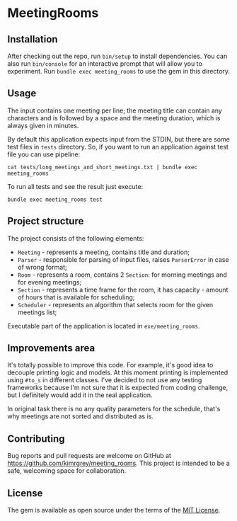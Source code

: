 # MeetingRooms

## Installation

After checking out the repo, run `bin/setup` to install dependencies. You can also run `bin/console` for an interactive prompt that will allow you to experiment. Run `bundle exec meeting_rooms` to use the gem in this directory.


## Usage

The input contains one meeting per line; the meeting title can contain any characters and is followed by a space and the meeting duration, which is always given in minutes.

By default this application expects input from the STDIN, but there are some test files in `tests` directory. So, if you want to run an application against test file you can use pipeline:

```
cat tests/long_meetings_and_short_meetings.txt | bundle exec meeting_rooms
```

To run all tests and see the result just execute:

```
bundle exec meeting_rooms test
```

## Project structure

The project consists of the following elements:

- `Meeting` - represents a meeting, contains title and duration;
- `Parser` - responsible for parsing of input files, raises `ParserError` in case of wrong format;
- `Room` - represents a room, contains 2 `Section`: for morning meetings and for evening meetings;
- `Section` - represents a time frame for the room, it has capacity - amount of hours that is available for scheduling;
- `Scheduler` - represents an algorithm that selects room for the given meetings list;

Executable part of the application is located in `exe/meeting_rooms`.

## Improvements area

It's totally possible to improve this code. For example, it's good idea to decouple printing logic and models. At this moment printing is implemented using `#to_s` in different classes. I've decided to not use any testing frameworks because I'm not sure that it is expected from coding challenge, but I definitely would add it in the real application.

In original task there is no any quality parameters for the schedule, that's why meetings are not sorted and distributed as is.

## Contributing

Bug reports and pull requests are welcome on GitHub at https://github.com/kimrgrey/meeting_rooms. This project is intended to be a safe, welcoming space for collaboration.


## License

The gem is available as open source under the terms of the [MIT License](http://opensource.org/licenses/MIT).
